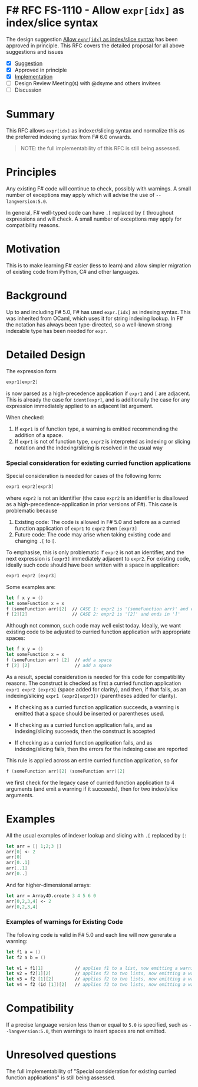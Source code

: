 # F# RFC FS-1110 - Allow `expr[idx]` as index/slice syntax

The design suggestion [Allow `expr[idx]` as index/slice syntax](https://github.com/fsharp/fslang-suggestions/issues/1053) has been approved in principle.
This RFC covers the detailed proposal for all above suggestions and issues

- [x] [Suggestion](https://github.com/fsharp/fslang-suggestions/issues/1053)
- [x] Approved in principle
- [x] [Implementation](https://github.com/dotnet/fsharp/pull/11749)
- [ ] Design Review Meeting(s) with @dsyme and others invitees
- [ ] Discussion

# Summary

This RFC allows `expr[idx]` as indexer/slicing syntax and normalize this as the preferred indexing syntax from F# 6.0 onwards.

> NOTE: the full implementability of this RFC is still being assessed.

# Principles

Any existing F# code will continue to check, possibly with warnings. A small number of exceptions may apply which will advise the use of `--langversion:5.0`.

In general, F# well-typed code can have `.[` replaced by `[` throughout expressions and will check. A small number of exceptions may apply for compatibility reasons.

# Motivation

This is to make learning F# easier (less to learn) and allow simpler migration of existing code from Python, C# and other languages.

# Background

Up to and including F# 5.0, F# has used `expr.[idx]` as indexing syntax.  This was inherited from OCaml, which uses
it for string indexing lookup.  In F# the notation has always been type-directed, so a well-known strong indexable type has been needed for `expr`.

# Detailed Design

The expression form 

```fsharp
expr1[expr2]
```

is now parsed as a high-precedence application if `expr1` and `[` are adjacent. This is already the case for `ident[expr]`, and
is additionally the case for any expression immediately applied to an adjacent list argument.

When checked:
1. If `expr1` is of function type, a warning is emitted recommending the addition of a space.
2. If `expr1` is not of function type, `expr2` is interpreted as indexing or slicing notation and the indexing/slicing is resolved in the usual way

### Special consideration for existing curried function applications

Special consideration is needed for cases of the following form:

```fsharp
expr1 expr2[expr3]
```

where `expr2` is not an identifier (the case `expr2` is an identifier is disallowed as a high-precedence-application in prior versions of F#).  This
case is problematic because 

1. Existing code: The code is allowed in F# 5.0 and before as a curried function application of `expr1` to `expr2` then `[expr3]`
2. Future code: The code may arise when taking existing code and changing `.[` to `[`. 

To emphasise, this is only problematic if `expr2` is not an identifier, and the next expression is `[expr3]` immediately adjacent to `expr2`.
For existing code, ideally such code should have been written with a space in application:

```fsharp
expr1 expr2 [expr3]
```

Some examples are:

```fsharp
let f x y = ()
let someFunction x = x
f (someFunction arr)[2]  // CASE 1: expr2 is '(someFunction arr)' and ends in ')'
f [2][2]                 // CASE 2: expr2 is '[2]' and ends in ']'
```

Although not common, such code may well exist today.  Ideally, we want existing code to be adjusted to curried function application with appropriate spaces:
```fsharp
let f x y = ()
let someFunction x = x
f (someFunction arr) [2]  // add a space
f [2] [2]                 // add a space
```

As a result, special consideration is needed for this code for compatibility reasons.  The construct is checked as first a
curried function application `expr1 expr2 [expr3]` (space added for clarity), and then, if that fails, as
an indexing/slicing `expr1 (expr2[expr3])` (parentheses added for clarity).

* If checking as a curried function application succeeds, a warning is emitted that a space should be inserted or parentheses used.

* If checking as a curried function application fails, and as indexing/slicing succeeds, then the construct is accepted

* If checking as a curried function application fails, and as indexing/slicing fails, then the errors for the indexing case are reported

This rule is applied across an entire curried function application, so for
```fsharp
f (someFunction arr)[2] (someFunction arr)[2]
```
we first check for the legacy case of curried function application to 4 arguments (and emit a warning if it succeeds), then for two index/slice arguments.

# Examples 

All the usual examples of indexer lookup and slicing with `.[` replaced by `[`:

```fsharp
let arr = [| 1;2;3 |]
arr[0] <- 2
arr[0]
arr[0..1]
arr[..1]
arr[0..]
```

And for higher-dimensional arrays:

```fsharp
let arr = Array4D.create 3 4 5 6 0
arr[0,2,3,4] <- 2
arr[0,2,3,4]
```

### Examples of warnings for Existing Code

The following code is valid in F# 5.0 and each line will now generate a warning:
```fsharp
let f1 a = ()
let f2 a b = ()

let v1 = f1[1]            // applies f1 to a list, now emitting a warning to insert a space
let v2 = f2[1][2]         // applies f2 to two lists, now emitting a warning to insert a space
let v3 = f2 [1][2]        // applies f2 to two lists, now emitting a warning to insert a space
let v4 = f2 (id [1])[2]   // applies f2 to two lists, now emitting a warning to insert a space
```

# Compatibility

If a precise language version less than or equal to `5.0` is specified, such as `--langversion:5.0`, then warnings to insert spaces are not emitted.

# Unresolved questions

The full implementability of "Special consideration for existing curried function applications" is still being assessed.


